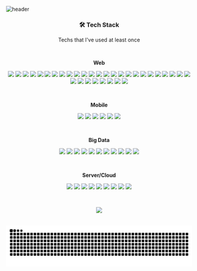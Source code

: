 <!-- https://simpleicons.org/ -->

![header](https://capsule-render.vercel.app/api?type=waving&color=auto&height=300&section=header&text=CHARLES%20LEE&fontSize=90&animation=fadeIn&fontAlignY=38&desc=leechanwoo-kor&descAlignY=51&descAlign=62)

<h3 align="center">🛠 Tech Stack</h3>

<p align="center"> Techs that I've used at least once </p>

<br>

<p align="center"> <b>Web</b> </p>

<p align="center">
<img src="https://img.shields.io/badge/Java-007396?style=for-the-badge&logo=java&logoColor=white">
<img src="https://img.shields.io/badge/Spring-6DB33F?style=for-the-badge&logo=Spring&logoColor=white">
<img src="https://img.shields.io/badge/Oracle-F80000?style=for-the-badge&logo=oracle&logoColor=white">
<img src="https://img.shields.io/badge/MySQL-4479A1?style=for-the-badge&logo=mysql&logoColor=white">
<img src="https://img.shields.io/badge/PostgreSQL-4169E1?style=for-the-badge&logo=postgresql&logoColor=white">
<img src="https://img.shields.io/badge/MSSQL-CC2927?style=for-the-badge&logo=microsoftsqlserver&logoColor=white">
<img src="https://img.shields.io/badge/JavaScript-F7DF1E?style=for-the-badge&logo=javascript&logoColor=black">
<img src="https://img.shields.io/badge/jQuery-0769AD?style=for-the-badge&logo=jquery&logoColor=white">
<img src="https://img.shields.io/badge/Node.js-339933?style=for-the-badge&logo=node.js&logoColor=white">
<img src="https://img.shields.io/badge/Vue.js-4FC08D?style=for-the-badge&logo=vue.js&logoColor=white">
<img src="https://img.shields.io/badge/Webpack-8DD6F9?style=for-the-badge&logo=webpack&logoColor=white">
<img src="https://img.shields.io/badge/Bootstrap-7952B3?style=for-the-badge&logo=bootstrap&logoColor=white">
<img src="https://img.shields.io/badge/html5-E34F26?style=for-the-badge&logo=html5&logoColor=white">
<img src="https://img.shields.io/badge/css3-1572B6?style=for-the-badge&logo=css3&logoColor=white">
<img src="https://img.shields.io/badge/postcss-DD3A0A?style=for-the-badge&logo=postcss&logoColor=white">
<img src="https://img.shields.io/badge/Git-F05032?style=for-the-badge&logo=git&logoColor=white">
<img src="https://img.shields.io/badge/GitLab-FC6D26?style=for-the-badge&logo=gitlab&logoColor=white">
<img src="https://img.shields.io/badge/GitHub-181717?style=for-the-badge&logo=github&logoColor=white">
<img src="https://img.shields.io/badge/GitHub Pages-222222?style=for-the-badge&logo=githubpages&logoColor=white">
<img src="https://img.shields.io/badge/Jira Software-0052CC?style=for-the-badge&logo=jirasoftware&logoColor=white">
<img src="https://img.shields.io/badge/Confluence-172B4D?style=for-the-badge&logo=confluence&logoColor=white">
<img src="https://img.shields.io/badge/SonarQube-4E9BCD?style=for-the-badge&logo=sonarqube&logoColor=white">
<img src="https://img.shields.io/badge/apache tomcat-F8DC75?style=for-the-badge&logo=apachetomcat&logoColor=white">
<img src="https://img.shields.io/badge/Spring Boot-6DB33F?style=for-the-badge&logo=springboot&logoColor=white">
<img src="https://img.shields.io/badge/apache maven-C71A36?style=for-the-badge&logo=apachemaven&logoColor=white">
<img src="https://img.shields.io/badge/Gradle-02303A?style=for-the-badge&logo=gradle&logoColor=white">
<img src="https://img.shields.io/badge/Eclipse IDE-2C2255?style=for-the-badge&logo=eclipseide&logoColor=white">
<img src="https://img.shields.io/badge/IntelliJ IDEA-000000?style=for-the-badge&logo=intellijidea&logoColor=white">
<img src="https://img.shields.io/badge/Visual Studio-5C2D91?style=for-the-badge&logo=visualstudio&logoColor=white">
<img src="https://img.shields.io/badge/Visual Studio Code-007ACC?style=for-the-badge&logo=visualstudiocode&logoColor=white">
<img src="https://img.shields.io/badge/Postman-FF6C37?style=for-the-badge&logo=postman&logoColor=white">
<img src="https://img.shields.io/badge/apache kafka-231F20?style=for-the-badge&logo=apachekafka&logoColor=white">
<img src="https://img.shields.io/badge/spring security-36DB33F?style=for-the-badge&logo=springsecurity&logoColor=white">
</p>

<br>

<p align="center"> <b>Mobile</b> </p>

<p align="center">
<img src="https://img.shields.io/badge/C Sharp-239120?style=for-the-badge&logo=csharp&logoColor=white">
<img src="https://img.shields.io/badge/Unity-000000?style=for-the-badge&logo=unity&logoColor=white">
<img src="https://img.shields.io/badge/Android-3DDC84?style=for-the-badge&logo=android&logoColor=white">
<img src="https://img.shields.io/badge/Android Studio-3DDC84?style=for-the-badge&logo=androidstudio&logoColor=white">
<img src="https://img.shields.io/badge/Dart-0175C2?style=for-the-badge&logo=dart&logoColor=white">
<img src="https://img.shields.io/badge/Flutter-02569B?style=for-the-badge&logo=flutter&logoColor=white">
</p>

<br>

<p align="center"> <b>Big Data</b> </p>

<p align="center">
<img src="https://img.shields.io/badge/R-276DC3?style=for-the-badge&logo=r&logoColor=white">
<img src="https://img.shields.io/badge/Python-3776AB?style=for-the-badge&logo=python&logoColor=white">
<img src="https://img.shields.io/badge/NumPy-013243?style=for-the-badge&logo=numpy&logoColor=white">
<img src="https://img.shields.io/badge/pandas-150458?style=for-the-badge&logo=pandas&logoColor=white">
<img src="https://img.shields.io/badge/PyPI-3775A9?style=for-the-badge&logo=pypi&logoColor=white">
<img src="https://img.shields.io/badge/Anaconda-44A833?style=for-the-badge&logo=anaconda&logoColor=white">
<img src="https://img.shields.io/badge/Jupyter-F37626?style=for-the-badge&logo=jupyter&logoColor=white">
<img src="https://img.shields.io/badge/PyCharm-000000?style=for-the-badge&logo=pycharm&logoColor=white">
<img src="https://img.shields.io/badge/TensorFlow-FF6F00?style=for-the-badge&logo=tensorflow&logoColor=white">
<img src="https://img.shields.io/badge/PyTorch-EE4C2C?style=for-the-badge&logo=pytorch&logoColor=white">
<img src="https://img.shields.io/badge/scikit learn-3DCD58?style=for-the-badge&logo=scikit-learn&logoColor=white">
</p>

<br>

<p align="center"> <b>Server/Cloud</b> </p>

<p align="center">
<img src="https://img.shields.io/badge/Linux-FCC624?style=for-the-badge&logo=linux&logoColor=white">
<img src="https://img.shields.io/badge/Ubuntu-E95420?style=for-the-badge&logo=ubuntu&logoColor=white">
<img src="https://img.shields.io/badge/Google Cloud-4285F4?style=for-the-badge&logo=google-cloud&logoColor=white">
<img src="https://img.shields.io/badge/Amazon AWS-232F3E?style=for-the-badge&logo=amazonwebservices&logoColor=white">
<img src="https://img.shields.io/badge/Amazon EC2-FF9900?style=for-the-badge&logo=amazon-ec2&logoColor=white">
<img src="https://img.shields.io/badge/Amazon S3-569A31?style=for-the-badge&logo=amazon-s3&logoColor=white">
<img src="https://img.shields.io/badge/Amazon Lambda-FF9900?style=for-the-badge&logo=awslambda&logoColor=white">
<img src="https://img.shields.io/badge/Amazon API GateWay-FF4F8B?style=for-the-badge&logo=amazonapigateway&logoColor=white">
<img src="https://img.shields.io/badge/Flask-000000?style=for-the-badge&logo=flask&logoColor=white">
</p>

<br>

<p align="center">
<a href="https://hits.seeyoufarm.com"><img src="https://hits.seeyoufarm.com/api/count/incr/badge.svg?url=https%3A%2F%2Fgithub.com%2Fleechanwoo-kor&count_bg=%233D9CC8&title_bg=%23555555&icon=github.svg&icon_color=%23E7E7E7&title=hits&edge_flat=false"/></a>
</p>

<br>

<img src="https://github.com/leechanwoo-kor/leechanwoo-kor/blob/output/github-contribution-grid-snake.svg"/>
